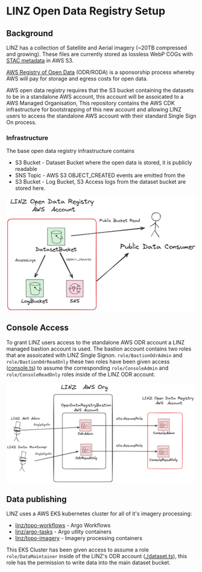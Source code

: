 # LINZ Open Data Registry Setup


## Background

LINZ has a collection of Satellite and Aerial imagery (~20TB compressed and growing). These files are currently stored as lossless WebP COGs with [STAC metadata](https://stacspec.org/en/) in AWS S3.

[AWS Registry of Open Data](https://registry.opendata.aws/) (ODR/RODA) is a sponsorship process whereby AWS will pay for storage and egress costs for open data. 

AWS open data registry requires that the S3 bucket containing the datasets to be in a standalone AWS account, this account will be assoicated to a AWS Managed Organisation, This repository contains the AWS CDK infrastructure for bootstrapping of this new account and allowing LINZ users to access the standalone AWS account with their standard Single Sign On process.

### Infrastructure

The base open data registry infrastructure contains 

- S3 Bucket - Dataset Bucket where the open data is stored, it is publicly readable
- SNS Topic - AWS S3 OBJECT_CREATED events are emitted from the 
- S3 Bucket - Log Bucket, S3 Access logs from the dataset bucket are stored  here.

![Base Infrastructure](./static/BaseInfra.png)

## Console Access

To grant LINZ users access to the standalone AWS ODR account a LINZ managed bastion account is used. The bastion account contains two roles that are assoicated with LINZ Single Signon. `role/BastionOdrAdmin` and `role/BastionOdrReadOnly` these two roles have been given access ([console.ts](./src/console.ts)) to assume the corresponding `role/ConsoleAdmin` and `role/ConsoleReadOnly` roles inside of the LINZ ODR account.

![Console Access](./static/ConsoleAccess.png)

## Data publishing

LINZ uses a AWS EKS kubernetes cluster for all of it's imagery processing:

- [linz/topo-workflows](https://github.com/linz/topo-workflows) - Argo Workflows
- [linz/argo-tasks](https://github.com/linz/argo-tasks) - Argo utlity containers
- [linz/topo-imagery](https://github.com/linz/topo-imagery) - Imagery processing containers

This EKS Cluster has been given access to assume a role `role/DataMaintainer` inside of the LINZ's ODR account ([./dataset.ts](./src/dataset.ts)), this role has the permission to write data into the main dataset bucket.